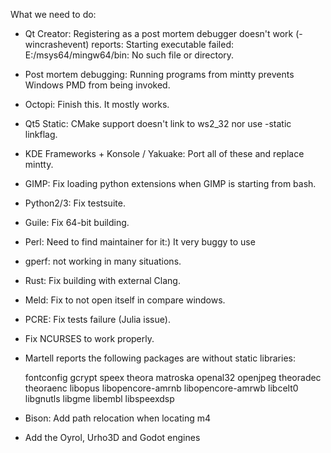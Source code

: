 What we need to do:

* Qt Creator: Registering as a post mortem debugger doesn't work (-wincrashevent)
              reports:
              Starting executable failed:
              E:/msys64/mingw64/bin: No such file or directory.

* Post mortem debugging: Running programs from mintty prevents Windows PMD from
                         being invoked.

* Octopi: Finish this. It mostly works.

* Qt5 Static: CMake support doesn't link to ws2_32 nor use -static linkflag.

* KDE Frameworks + Konsole / Yakuake: Port all of these and replace mintty.

* GIMP: Fix loading python extensions when GIMP is starting from bash.

* Python2/3: Fix testsuite.

* Guile: Fix 64-bit building.

* Perl: Need to find maintainer for it:) It very buggy to use

* gperf: not working in many situations.

* Rust: Fix building with external Clang.

* Meld: Fix to not open itself in compare windows.

* PCRE: Fix tests failure (Julia issue).

* Fix NCURSES to work properly.

* Martell reports the following packages are without static libraries:

   fontconfig gcrypt speex theora matroska openal32 openjpeg
   theoradec theoraenc libopus libopencore-amrnb libopencore-amrwb
   libcelt0 libgnutls libgme libembl libspeexdsp

* Bison: Add path relocation when locating m4

* Add the Oyrol, Urho3D and Godot engines
